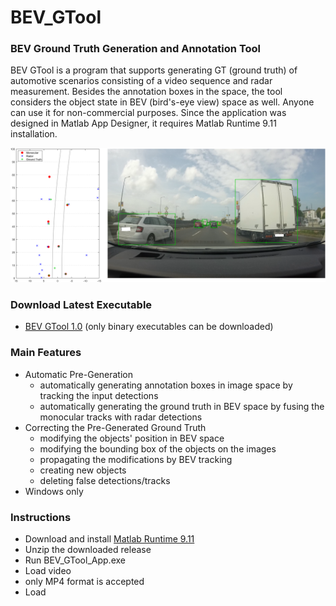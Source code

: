 # BEV_GTool

### BEV Ground Truth Generation and Annotation Tool 
BEV GTool is a program that supports generating GT (ground truth) of automotive scenarios consisting of a video sequence and radar measurement. Besides the annotation boxes in the space, the tool considers the object state in BEV (bird's-eye view) space as well. Anyone can use it for non-commercial purposes. Since the application was designed in Matlab App Designer, it requires Matlab Runtime 9.11 installation.

![My image](https://github.com/lindenmaier94/BEV_GTool/blob/main/BEV_GTool_UI.png)

### Download Latest Executable
* [BEV GTool 1.0](https://github.com/lindenmaier94/BEV_GTool/releases/download/BEV_GTool_1_0/BEV_GTool_1_0.zip)
(only binary executables can be downloaded)

### Main Features
* Automatic Pre-Generation
  * automatically generating annotation boxes in image space by tracking the input detections
  * automatically generating the ground truth in BEV space by fusing the monocular tracks with radar detections
* Correcting the Pre-Generated Ground Truth
  * modifying the objects' position in BEV space
  * modifying the bounding box of the objects on the images
  * propagating the modifications by BEV tracking
  * creating new objects
  * deleting false detections/tracks
* Windows only

### Instructions
* Download and install [Matlab Runtime 9.11](https://ssd.mathworks.com/supportfiles/downloads/R2021b/Release/7/deployment_files/installer/complete/win64/MATLAB_Runtime_R2021b_Update_7_win64.zip)
* Unzip the downloaded release
* Run BEV_GTool_App.exe
* Load video
 * only MP4 format is accepted
* Load 
